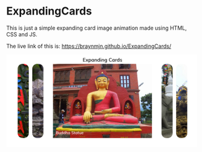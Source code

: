 # ExpandingCards

This is just a simple expanding card image animation made using HTML, CSS and JS.

The live link of this is: https://braynmjn.github.io/ExpandingCards/

![Screenshot](Expanding-Cards.png)
